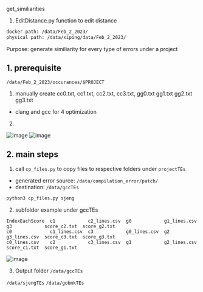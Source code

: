  get_similiarities

1. EditDistance.py
function to edit distance


```bash
docker path: /data/Feb_2_2023/
physical path: /data/xiping/data/Feb_2_2023/
```
Purpose:
generate similiarity for every type of errors under a project

## 1. prerequisite
`/data/Feb_2_2023/occurances/$PROJECT`

1. manually create cc0.txt, cc1.txt, cc2.txt, cc3.txt,  gg0.txt  gg1.txt  gg2.txt  gg3.txt
- clang and gcc for 4 optimization
2. 
![image](https://user-images.githubusercontent.com/16319106/229024136-87496e4b-86e8-4fe7-9125-e6da13e32e5c.png)
![image](https://user-images.githubusercontent.com/16319106/229024268-a217ca66-ad59-4f66-ae1e-54abc0662f23.png)


## 2. main steps
1. call `cp_files.py` to copy files to respective folders under `projectTEs`
- generated error source: `/data/compilation_error/patch/`
- destination: `/data/gccTEs`
```bash
python3 cp_files.py sjeng
```

2. subfolder example
under gccTEs
```
IndexEachScore  c1            c2_lines.csv  g0            g1_lines.csv  g3            score_c2.txt  score_g2.txt
c0              c1_lines.csv  c3            g0_lines.csv  g2            g3_lines.csv  score_c3.txt  score_g3.txt
c0_lines.csv    c2            c3_lines.csv  g1            g2_lines.csv  score_c1.txt  score_g1.txt
```
![image](https://user-images.githubusercontent.com/16319106/229022674-b2ee9f38-2af4-4448-9470-7413ef84cf11.png)


3. Output folder  `/data/gccTEs`

`/data/sjengTEs`
`/data/gobmkTEs`
